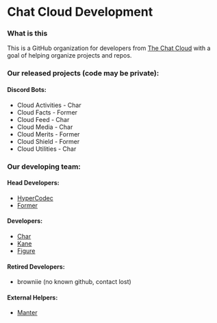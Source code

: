 # Chat Cloud Development

### What is this

This is a GitHub organization for developers from [The Chat Cloud](https://discord.gg/everyone) with a goal of helping organize projects and repos.

### Our released projects (code may be private):

#### Discord Bots:
- Cloud Activities - Char
- Cloud Facts - Former
- Cloud Feed - Char
- Cloud Media - Char
- Cloud Merits - Former
- Cloud Shield - Former
- Cloud Utilities - Char





### Our developing team:

#### Head Developers:
- [HyperCodec](https://github.com/hypercodec)
- [Former](https://github.com/fxrmer)

#### Developers:
- [Char](https://github.com/c-h-a-r)
- [Kane](https://github.com/kane28)
- [Figure](https://github.com/Ada64)

#### Retired Developers:
- browniie (no known github, contact lost)

#### External Helpers:
- [Manter](https://github.com/Manterlogy)
